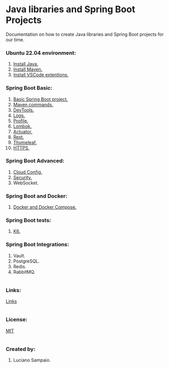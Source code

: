 # Java libraries and Spring Boot Projects

Documentation on how to create Java libraries and Spring Boot projects for our time.

### Ubuntu 22.04 environment:
1. [Install Java.](documentation/java/install.md)
1. [Install Maven.](documentation/maven/install.md)
1. [Install VSCode extentions.](documentation/vscode/index.md)

### Spring Boot Basic:
1. [Basic Spring Boot project.](documentation/spring/basic/project.md)
1. [Maven commands.](documentation/maven/pom.md)
1. [DevTools.](documentation/spring/basic/devtools.md)
1. [Logs.](documentation/spring/basic/logs.md)
1. [Profile.](documentation/spring/basic/profile.md)
1. [Lombok.](documentation/spring/basic/lombok.md)
1. [Actuator.](documentation/spring/basic/actuator.md)
1. [Rest.](documentation/spring/basic/rest.md)
1. [Thymeleaf.](documentation/spring/basic/thymeleaf.md)
1. [HTTPS.](documentation/spring/basic/https.md)

### Spring Boot Advanced:
1. [Cloud Config.](documentation/spring/advanced/cloud-config.md)
1. [Security.](documentation/spring/advanced/security.md)
1. WebSocket.

### Spring Boot and Docker:
1. [Docker and Docker Compose.](documentation/spring/extra/container.md)

### Spring Boot tests:
1. [K6.](documentation/spring/tests/k6.md)

### Spring Boot Integrations:
1. Vault.
1. PostgreSQL.
1. Redis.
1. RabbitMQ.

#
### Links:

[Links](documentation/links.md "Links")

#
### License:

[MIT](LICENSE "MIT License")

#
### Created by:

1. Luciano Sampaio.
